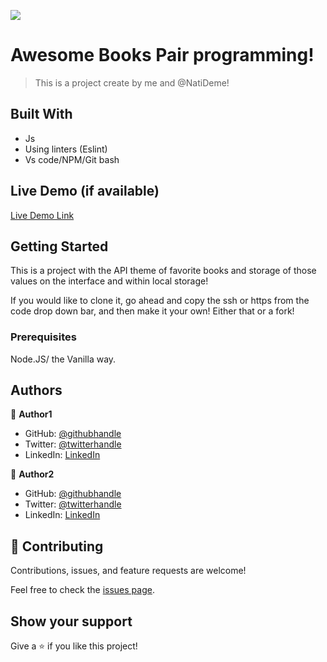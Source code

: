 ![](https://img.shields.io/badge/Microverse-blueviolet)


# Awesome Books Pair programming!

> This is a project create by me and @NatiDeme!


## Built With


- Js
- Using linters (Eslint)
- Vs code/NPM/Git bash

## Live Demo (if available)

[Live Demo Link](https://livedemo.com)


## Getting Started

This is a project with the API theme of favorite books and storage of those values on the interface and within local storage!

If you would like to clone it, go ahead and copy the ssh or https from the code drop down bar, and then make it your own!
Either that or a fork!

### Prerequisites

Node.JS/ the Vanilla way. 


## Authors

👤 **Author1**

- GitHub: [@githubhandle](https://github.com/NatiDeme)
- Twitter: [@twitterhandle](https://twitter.com/NatiDemelash)
- LinkedIn: [LinkedIn](https://linkedin.com/in/NatnaelDemelash)

👤 **Author2**

- GitHub: [@githubhandle](https://github.com/CrystallineButterfly)
- Twitter: [@twitterhandle](https://twitter.com/CrystAlline_k42)
- LinkedIn: [LinkedIn](https://linkedin.com/in/Kell_Mcwatt)

## 🤝 Contributing

Contributions, issues, and feature requests are welcome!

Feel free to check the [issues page](../../issues/).

## Show your support

Give a ⭐️ if you like this project!


